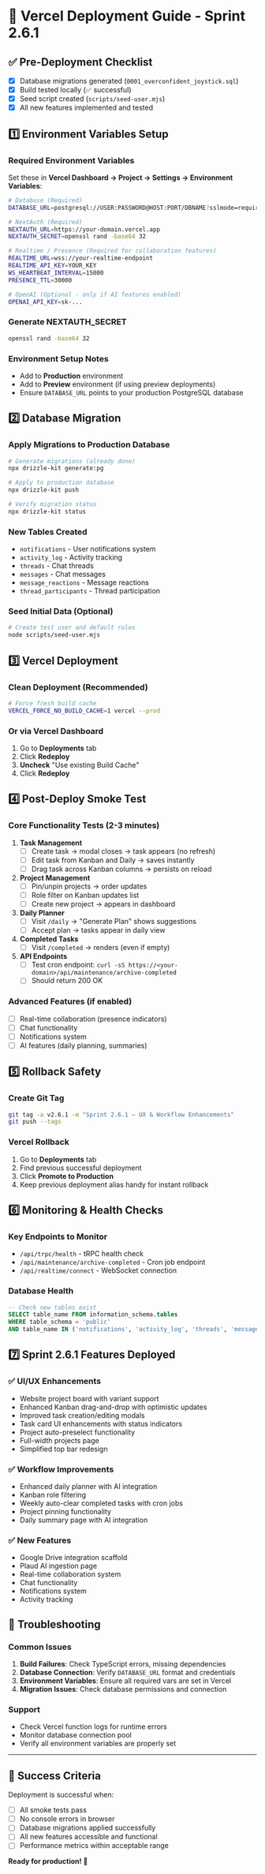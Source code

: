 # 🚀 Vercel Deployment Guide - Sprint 2.6.1

## ✅ Pre-Deployment Checklist

- [x] Database migrations generated (`0001_overconfident_joystick.sql`)
- [x] Build tested locally (✅ successful)
- [x] Seed script created (`scripts/seed-user.mjs`)
- [x] All new features implemented and tested

## 1️⃣ Environment Variables Setup

### Required Environment Variables

Set these in **Vercel Dashboard → Project → Settings → Environment Variables**:

```bash
# Database (Required)
DATABASE_URL=postgresql://USER:PASSWORD@HOST:PORT/DBNAME?sslmode=require

# NextAuth (Required)
NEXTAUTH_URL=https://your-domain.vercel.app
NEXTAUTH_SECRET=openssl rand -base64 32

# Realtime / Presence (Required for collaboration features)
REALTIME_URL=wss://your-realtime-endpoint
REALTIME_API_KEY=YOUR_KEY
WS_HEARTBEAT_INTERVAL=15000
PRESENCE_TTL=30000

# OpenAI (Optional - only if AI features enabled)
OPENAI_API_KEY=sk-...
```

### Generate NEXTAUTH_SECRET

```bash
openssl rand -base64 32
```

### Environment Setup Notes

- Add to **Production** environment
- Add to **Preview** environment (if using preview deployments)
- Ensure `DATABASE_URL` points to your production PostgreSQL database

## 2️⃣ Database Migration

### Apply Migrations to Production Database

```bash
# Generate migrations (already done)
npx drizzle-kit generate:pg

# Apply to production database
npx drizzle-kit push

# Verify migration status
npx drizzle-kit status
```

### New Tables Created

- `notifications` - User notifications system
- `activity_log` - Activity tracking
- `threads` - Chat threads
- `messages` - Chat messages
- `message_reactions` - Message reactions
- `thread_participants` - Thread participation

### Seed Initial Data (Optional)

```bash
# Create test user and default roles
node scripts/seed-user.mjs
```

## 3️⃣ Vercel Deployment

### Clean Deployment (Recommended)

```bash
# Force fresh build cache
VERCEL_FORCE_NO_BUILD_CACHE=1 vercel --prod
```

### Or via Vercel Dashboard

1. Go to **Deployments** tab
2. Click **Redeploy**
3. **Uncheck** "Use existing Build Cache"
4. Click **Redeploy**

## 4️⃣ Post-Deploy Smoke Test

### Core Functionality Tests (2-3 minutes)

1. **Task Management**
   - [ ] Create task → modal closes → task appears (no refresh)
   - [ ] Edit task from Kanban and Daily → saves instantly
   - [ ] Drag task across Kanban columns → persists on reload

2. **Project Management**
   - [ ] Pin/unpin projects → order updates
   - [ ] Role filter on Kanban updates list
   - [ ] Create new project → appears in dashboard

3. **Daily Planner**
   - [ ] Visit `/daily` → "Generate Plan" shows suggestions
   - [ ] Accept plan → tasks appear in daily view

4. **Completed Tasks**
   - [ ] Visit `/completed` → renders (even if empty)

5. **API Endpoints**
   - [ ] Test cron endpoint: `curl -sS https://<your-domain>/api/maintenance/archive-completed`
   - [ ] Should return 200 OK

### Advanced Features (if enabled)

- [ ] Real-time collaboration (presence indicators)
- [ ] Chat functionality
- [ ] Notifications system
- [ ] AI features (daily planning, summaries)

## 5️⃣ Rollback Safety

### Create Git Tag

```bash
git tag -a v2.6.1 -m "Sprint 2.6.1 — UX & Workflow Enhancements"
git push --tags
```

### Vercel Rollback

1. Go to **Deployments** tab
2. Find previous successful deployment
3. Click **Promote to Production**
4. Keep previous deployment alias handy for instant rollback

## 6️⃣ Monitoring & Health Checks

### Key Endpoints to Monitor

- `/api/trpc/health` - tRPC health check
- `/api/maintenance/archive-completed` - Cron job endpoint
- `/api/realtime/connect` - WebSocket connection

### Database Health

```sql
-- Check new tables exist
SELECT table_name FROM information_schema.tables
WHERE table_schema = 'public'
AND table_name IN ('notifications', 'activity_log', 'threads', 'messages');
```

## 7️⃣ Sprint 2.6.1 Features Deployed

### ✅ UI/UX Enhancements

- Website project board with variant support
- Enhanced Kanban drag-and-drop with optimistic updates
- Improved task creation/editing modals
- Task card UI enhancements with status indicators
- Project auto-preselect functionality
- Full-width projects page
- Simplified top bar redesign

### ✅ Workflow Improvements

- Enhanced daily planner with AI integration
- Kanban role filtering
- Weekly auto-clear completed tasks with cron jobs
- Project pinning functionality
- Daily summary page with AI integration

### ✅ New Features

- Google Drive integration scaffold
- Plaud AI ingestion page
- Real-time collaboration system
- Chat functionality
- Notifications system
- Activity tracking

## 🚨 Troubleshooting

### Common Issues

1. **Build Failures**: Check TypeScript errors, missing dependencies
2. **Database Connection**: Verify `DATABASE_URL` format and credentials
3. **Environment Variables**: Ensure all required vars are set in Vercel
4. **Migration Issues**: Check database permissions and connection

### Support

- Check Vercel function logs for runtime errors
- Monitor database connection pool
- Verify all environment variables are properly set

---

## 🎯 Success Criteria

Deployment is successful when:

- [ ] All smoke tests pass
- [ ] No console errors in browser
- [ ] Database migrations applied successfully
- [ ] All new features accessible and functional
- [ ] Performance metrics within acceptable range

**Ready for production! 🚀**
